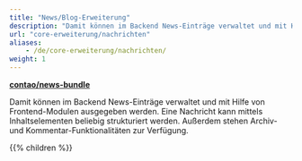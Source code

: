 ```yaml
---
title: "News/Blog-Erweiterung"
description: "Damit können im Backend News-Einträge verwaltet und mit Hilfe von Frontend-Modulen ausgegeben werden."
url: "core-erweiterung/nachrichten"
aliases:
    - /de/core-erweiterung/nachrichten/
weight: 1
---
```


**[contao/news-bundle](https://packagist.org/packages/contao/news-bundle)**

Damit können im Backend News-Einträge verwaltet und mit Hilfe von Frontend-Modulen ausgegeben werden. Eine Nachricht 
kann mittels Inhaltselementen beliebig strukturiert werden. Außerdem stehen Archiv- und Kommentar-Funktionalitäten zur 
Verfügung.

{{% children %}}
